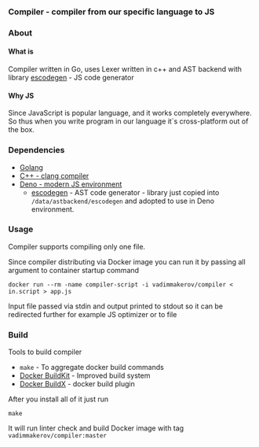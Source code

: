 ### Compiler - compiler from our specific language to JS

### About

#### What is

Compiler written in Go, uses Lexer written in c++ and AST backend with library [escodegen](https://github.com/estools/escodegen) - JS code generator

#### Why JS

Since JavaScript is popular language, and it works completely everywhere. So thus when you write program in our language it`s cross-platform out of the box.

### Dependencies

* [Golang](https://golang.org/)
* [C++ - clang compiler](https://clang.llvm.org/)
* [Deno - modern JS environment](https://clang.llvm.org/)
  * [escodegen](https://github.com/estools/escodegen) - AST code generator - library just copied into `/data/astbackend/escodegen` and adopted to use in Deno environment.  

### Usage

Compiler supports compiling only one file.

Since compiler distributing via Docker image you can run it by passing all argument to container startup command

```shell
docker run --rm -name compiler-script -i vadimmakerov/compiler < in.script > app.js
```

Input file passed via stdin and output printed to stdout so it can be redirected further for example JS optimizer or to file 

### Build

Tools to build compiler

- `make` - To aggregate docker build commands
- [Docker BuildKit](https://github.com/moby/buildkit) - Improved build system
- [Docker BuildX](https://github.com/docker/buildx) - docker build plugin

After you install all of it just run
```shell
make
```

It will run linter check and build Docker image with tag `vadimmakerov/compiler:master` 
